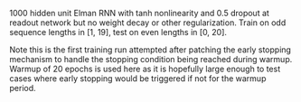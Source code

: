 
1000 hidden unit Elman RNN with tanh nonlinearity and 0.5 dropout at readout
network but no weight decay or other regularization. Train on odd sequence
lengths in [1, 19], test on even lengths in [0, 20].

Note this is the first training run attempted after patching the early
stopping mechanism to handle the stopping condition being reached during
warmup. Warmup of 20 epochs is used here as it is hopefully large enough
to test cases where early stopping would be triggered if not for the warmup
period.

